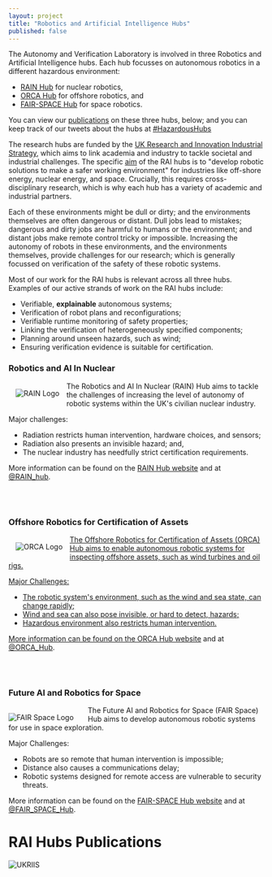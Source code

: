 ```yaml
---
layout: project
title: "Robotics and Artificial Intelligence Hubs"
published: false
---
```


The Autonomy and Verification Laboratory is involved in three Robotics and Artificial Intelligence hubs. Each hub focusses on autonomous robotics in a different hazardous environment:

* [RAIN Hub](http://rainhub.org.uk/) for nuclear robotics,
* [ORCA Hub](https://orcahub.org/) for offshore robotics, and
* [FAIR-SPACE Hub](https://www.fairspacehub.org/) for space robotics.

You can view our [publications](#rai-hubs-publications) on these three hubs, below; and you can keep track of our tweets about the hubs at <a href="https://twitter.com/search?f=tweets&q=HazardousHubs"> <i class="fab fa-twitter"></i> #HazardousHubs</a>



The research hubs are funded by the [UK Research and Innovation Industrial Strategy](https://www.ukri.org/innovation/industrial-strategy-challenge-fund/), which aims to link academia and industry to tackle societal and industrial challenges. The specific [aim](https://www.epsrc.ac.uk/funding/calls/raihubs/) of the RAI hubs is to "develop robotic solutions to make a safer working environment" for industries like off-shore energy, nuclear energy, and space. Crucially, this requires cross-disciplinary research, which is why each hub has a variety of academic and industrial partners.

Each of these environments might be dull or dirty; and the environments themselves are often dangerous or distant. Dull jobs lead to mistakes; dangerous and dirty jobs are harmful to humans or the environment; and distant jobs make remote control tricky or impossible. Increasing the autonomy of robots in these environments, and the environments themselves, provide challenges for our research; which is generally focussed on verification of the safety of these robotic systems.

Most of our work for the RAI hubs is relevant across all three hubs. Examples of our active strands of work on the RAI hubs include:

* Verifiable, __explainable__ autonomous systems;
* Verification of robot plans and reconfigurations;
* Verifiable runtime monitoring of safety properties;
* Linking the verification of heterogeneously specified components;
* Planning around unseen hazards, such as wind;
* Ensuring verification evidence is suitable for certification.


### Robotics and AI In Nuclear

<a href="http://rainhub.org.uk/"><img alt="RAIN Logo" style="float: left; margin: 1em" src="{{site.images}}logos/rain-logo.png"></a>

The Robotics and AI In Nuclear (RAIN) Hub aims to tackle the challenges of increasing the level of autonomy of robotic systems within the UK's civilian nuclear industry.

Major challenges:
<ul style="overflow:auto; padding:0 0 0 2em;">
<li> Radiation restricts human intervention, hardware choices, and sensors;</li>
<li> Radiation also presents an invisible hazard; and,</li>
<li> The nuclear industry has needfully strict certification requirements.</li>
</ul>

More information can be found on the [RAIN Hub website](http://rainhub.org.uk/) and at <a href="https://twitter.com/RAIN_hub"> <i class="fab fa-twitter"></i> @RAIN_hub</a>.

<br>
<br>

### Offshore Robotics for Certification of Assets

<a href="https://orcahub.org/"> <img alt="ORCA Logo" style="float: left; margin: 1em" src="{{site.images}}logos/orca-logo.png">

The Offshore Robotics for Certification of Assets (ORCA) Hub aims to enable autonomous robotic systems for inspecting offshore assets, such as wind turbines and oil rigs.

Major Challenges:
<ul style="overflow:auto; padding:0 0 0 2em;">
<li> The robotic system's environment, such as the wind and sea state, can change rapidly;</li>
<li> Wind and sea can also pose invisible, or hard to detect, hazards;</li>
<li> Hazardous environment also restricts human intervention.</li>
</ul>

More information can be found on the [ORCA Hub website](https://orcahub.org/) and at <a href="https://twitter.com/ORCA_Hub"> <i class="fab fa-twitter"></i> @ORCA_Hub</a>.

<br>
<br>

### Future AI and Robotics for Space

<a href="https://www.fairspacehub.org/"> <img alt="FAIR Space Logo" style="float: left; margin-top: 1em; margin-right: 2em" src="{{site.images}}logos/fair-space-b-logo.png"></a>

The Future AI and Robotics for Space (FAIR Space) Hub aims to develop autonomous robotic systems for use in space exploration.

Major Challenges:
<ul style="overflow:auto; padding:0 0 0 2em;">
<li> Robots are so remote that human intervention is impossible;</li>
<li> Distance also causes a communications delay;</li>
<li> Robotic systems designed for remote access are vulnerable to security threats.</li>
</ul>

More information can be found on the [FAIR-SPACE Hub website](https://www.fairspacehub.org/) and at <a href="https://twitter.com/FAIR_SPACE_Hub"> <i class="fab fa-twitter"></i> @FAIR_SPACE_Hub</a>.

# RAI Hubs Publications

<script src="https://bibbase.org/show?bib=https://autonomy-and-verification-uol.github.io/pubs.bib&jsonp=1&group0=year&filter=note:RAIN|ORCA|FAIR-SPACE"></script>

![UKRIIS]({{site.images}}logos/ISCF_UKRI_Logo-s.png)
